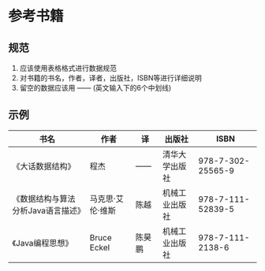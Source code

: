 # 参考书籍

## 规范

   1. 应该使用表格格式进行数据规范
   2. 对书籍的书名，作者，译者，出版社，ISBN等进行详细说明
   3. 留空的数据应该用 —— (英文输入下的6个中划线)

## 示例


| 书名                               | 作者             | 译     | 出版社         | ISBN              |
| ---------------------------------- | ---------------- | ------ | -------------- | ----------------- |
| 《大话数据结构》                   | 程杰             | ——     | 清华大学出版社 | 978-7-302-25565-9 |
| 《数据结构与算法分析Java语言描述》 | 马克思·艾伦·维斯 | 陈越   | 机械工业出版社 | 978-7-111-52839-5 |
| 《Java编程思想》                   | Bruce Eckel      | 陈昊鹏 | 机械工业出版社 | 978-7-111-2138-6  |

